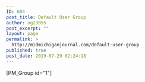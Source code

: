 ```yaml
---
ID: 694
post_title: Default User Group
author: ng23055
post_excerpt: ""
layout: page
permalink: >
  http://midmichiganjournal.com/default-user-group
published: true
post_date: 2019-07-29 02:24:18
---
```

[PM_Group id="1"]